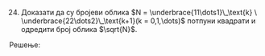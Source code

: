 24. Доказати да су бројеви облика $N = \underbrace{11\dots1}\_\text{k} \ \underbrace{22\dots2}\_\text{k+1}(k = 0,1,\dots)$ потпуни квадрати и одредити број облика $\sqrt{N}$. 


Решење:


